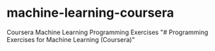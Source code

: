 # machine-learning-coursera
Coursera Machine Learning Programming Exercises
"# Programming Exercises for Machine Learning (Coursera)" 
